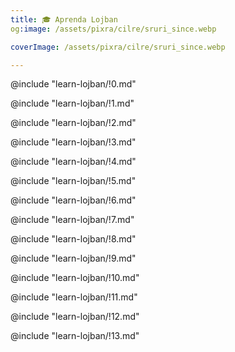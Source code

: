 ```yaml
---
title: 🎓 Aprenda Lojban
og:image: /assets/pixra/cilre/sruri_since.webp

coverImage: /assets/pixra/cilre/sruri_since.webp

---
```


@include "learn-lojban/!0.md"

@include "learn-lojban/!1.md"

@include "learn-lojban/!2.md"

@include "learn-lojban/!3.md"

@include "learn-lojban/!4.md"

@include "learn-lojban/!5.md"

@include "learn-lojban/!6.md"

@include "learn-lojban/!7.md"

@include "learn-lojban/!8.md"

@include "learn-lojban/!9.md"

@include "learn-lojban/!10.md"

@include "learn-lojban/!11.md"

@include "learn-lojban/!12.md"

@include "learn-lojban/!13.md"
